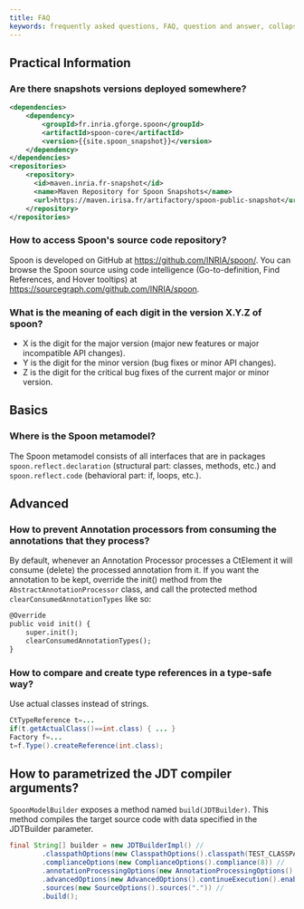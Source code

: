 ```yaml
---
title: FAQ
keywords: frequently asked questions, FAQ, question and answer, collapsible sections, expand, collapse
---
```


## Practical Information

### Are there snapshots versions deployed somewhere?

```xml
<dependencies>
	<dependency>
		<groupId>fr.inria.gforge.spoon</groupId>
		<artifactId>spoon-core</artifactId>
		<version>{{site.spoon_snapshot}}</version>
	</dependency>
</dependencies>
<repositories>
	<repository>
      <id>maven.inria.fr-snapshot</id>
      <name>Maven Repository for Spoon Snapshots</name>
      <url>https://maven.irisa.fr/artifactory/spoon-public-snapshot</url>
    </repository>
</repositories>
```


### How to access Spoon's source code repository?

Spoon is developed on GitHub at <https://github.com/INRIA/spoon/>. You can browse the Spoon source using code intelligence (Go-to-definition, Find References, and Hover tooltips) at <https://sourcegraph.com/github.com/INRIA/spoon>.

### What is the meaning of each digit in the version X.Y.Z of spoon?

- X is the digit for the major version (major new features or major incompatible API changes).
- Y is the digit for the minor version (bug fixes or minor API changes).
- Z is the digit for the critical bug fixes of the current major or minor version.

## Basics

### Where is the Spoon metamodel?

The Spoon metamodel consists of all interfaces that are in packages `spoon.reflect.declaration` (structural part: classes, methods, etc.) and `spoon.reflect.code` (behavioral part: if, loops, etc.).


## Advanced

### How to prevent Annotation processors from consuming the annotations that they process?

By default, whenever an Annotation Processor processes a CtElement it will consume (delete) the processed annotation from it. If you want the annotation to be kept, override the init() method from the `AbstractAnnotationProcessor` class, and call the protected method `clearConsumedAnnotationTypes` like so:

```xml
@Override
public void init() {
	super.init();
	clearConsumedAnnotationTypes();
}
```

### How to compare and create type references in a type-safe way?

Use actual classes instead of strings.

```java
CtTypeReference t=...
if(t.getActualClass()==int.class) { ... }
Factory f=...
t=f.Type().createReference(int.class);
```

## How to parametrized the JDT compiler arguments?

`SpoonModelBuilder` exposes a method named `build(JDTBuilder)`. This method compiles the target source code with data specified in the JDTBuilder parameter.

```java
final String[] builder = new JDTBuilderImpl() //
		.classpathOptions(new ClasspathOptions().classpath(TEST_CLASSPATH).bootclasspath(TEST_CLASSPATH).binaries(".").encoding("UTF-8")) //
		.complianceOptions(new ComplianceOptions().compliance(8)) //
		.annotationProcessingOptions(new AnnotationProcessingOptions().compileProcessors()) //
		.advancedOptions(new AdvancedOptions().continueExecution().enableJavadoc().preserveUnusedVars()) //
		.sources(new SourceOptions().sources(".")) //
		.build();
```
